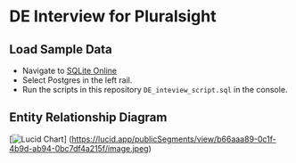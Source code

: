 # DE Interview for Pluralsight

## Load Sample Data

*   Navigate to [SQLite Online](https://sqliteonline.com/)
*   Select Postgres in the left rail.
*   Run the scripts in this repository `DE_inteview_script.sql` in the console.

## Entity Relationship Diagram


[![Lucid Chart](https://lucid.app/publicSegments/view/b66aaa89-0c1f-4b9d-ab94-0bc7df4a215f/image.jpeg "ERD")]
(https://lucid.app/publicSegments/view/b66aaa89-0c1f-4b9d-ab94-0bc7df4a215f/image.jpeg)

